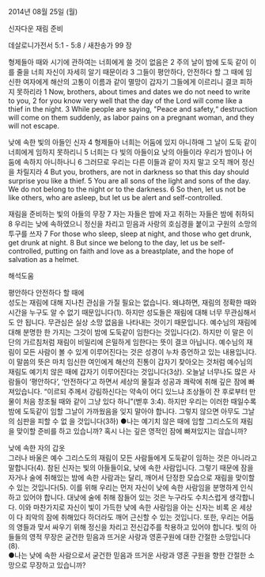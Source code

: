 2014년 08월 25일 (월)

신자다운 재림 준비



데살로니가전서 5:1 - 5:8 / 새찬송가 99 장


형제들아 때와 시기에 관하여는 너희에게 쓸 것이 없음은 2 주의 날이 밤에 도둑 같이 이를 줄을 너희 자신이 자세히 알기 때문이라 3 그들이 평안하다, 안전하다 할 그 때에 임신한 여자에게 해산의 고통이 이름과 같이 멸망이 갑자기 그들에게 이르리니 결코 피하지 못하리라
1 Now, brothers, about times and dates we do not need to write to you, 2 for you know very well that the day of the Lord will come like a thief in the night. 3 While people are saying, "Peace and safety,“ destruction will come on them suddenly, as labor pains on a pregnant woman, and they will not escape.   

낮에 속한 빛의 아들인 신자 
4 형제들아 너희는 어둠에 있지 아니하매 그 날이 도둑 같이 너희에게 임하지 못하리니 5 너희는 다 빛의 아들이요 낮의 아들이라 우리가 밤이나 어둠에 속하지 아니하나니 6 그러므로 우리는 다른 이들과 같이 자지 말고 오직 깨어 정신을 차릴지라
4 But you, brothers, are not in darkness so that this day should surprise you like a thief. 5 You are all sons of the light and sons of the day. We do not belong to the night or to the darkness. 6 So then, let us not be like others, who are asleep, but let us be alert and self-controlled.   

재림을 준비하는 빛의 아들의 무장
7 자는 자들은 밤에 자고 취하는 자들은 밤에 취하되 8 우리는 낮에 속하였으니 정신을 차리고 믿음과 사랑의 호심경을 붙이고 구원의 소망의 투구를 쓰자 
7 For those who sleep, sleep at night, and those who get drunk, get drunk at night. 8 But since we belong to the day, let us be self-controlled, putting on faith and love as a breastplate, and the hope of salvation as a helmet.

해석도움





평안하다 안전하다 할 때에  
성도는 재림에 대해 지나친 관심을 가질 필요는 없습니다. 왜냐하면, 재림의 정확한 때와 시간을 누구도 알 수 없기 때문입니다(1). 하지만 성도들은 재림에 대해 너무 무관심해서도 안 됩니다. 무관심은 실상 소망 없음을 나타내는 것이기 때문입니다. 예수님의 재림에 대해 분명한 한 가지는 그것이 밤에 도둑같이 임한다는 것입니다(2). 하지만 이 말은 이단의 가르침처럼 재림이 비밀리에 은밀하게 임한다는 뜻이 결코 아닙니다. 예수님의 재림이 모든 사람이 볼 수 있게 이루어진다는 것은 성경이 누차 증언하고 있는 내용입니다. 이 말씀의 뜻은 마치 임신한 여인에게 해산의 진통이 갑자기 찾아오는 것처럼 예수님의 재림도 예기치 않은 때에 갑자기 이루어진다는 것입니다(3상). 오늘날 너무나도 많은 사람들이 ‘평안하다’, ‘안전하다’고 하면서 세상의 물질과 성공과 쾌락에 취해 깊은 잠에 빠져있습니다. “이르되 주께서 강림하신다는 약속이 어디 있느냐 조상들이 잔 후로부터 만물이 처음 창조될 때와 같이 그냥 있다 하니”(벧후 3:4). 하지만 우리는 이러한 때일수록 밤에 도둑같이 임할 그날이 가까웠음을 잊지 말아야 합니다. 그렇지 않으면 아무도 그날의 심판을 피할 수 없 을 것입니다(3하) 
●나는 예기치 않은 때에 임할 그리스도의 재림을 맞이할 준비를 하고 있습니까? 혹시 나는 깊은 영적인 잠에 빠져있지는 않습니까? 

낮에 속한 자의 갑옷  
그러나 바울은 예수 그리스도의 재림이 모든 사람들에게 도둑같이 임하는 것은 아니라고 말합니다(4). 참된 신자는 빛의 아들들이요, 낮에 속한 사람입니다. 그렇기 때문에 잠을 자거나 술에 취해있는 밤에 속한 사람과는 달리, 깨어서 단정한 모습으로 재림을 맞이할 수 있는 것입니다(5). 이를 위해 우리는 먼저 자신이 낮에 속한 사람임을 분명하게 인식하고 있어야 합니다. 대낮에 술에 취해 잠들어 있는 것은 누구라도 수치스럽게 생각합니다. 이와 마찬가지로 자신이 빛이 가득한 낮에 속한 사람임을 아는 신자는 비록 온 세상이 다 죄악의 잠에 취해있다 하더라도 깨어 근신할 수 있는 것입니다. 또한, 우리는 어둠의 영들과 맞서 싸우기 위해 정신을 차리고 전신갑주를 착용하고 있어야 합니다. 빛의 아들들의 영적 무장은 굳건한 믿음과 뜨거운 사랑과 영혼구원에 대한 간절한 소망입니다(8).     
●나는 낮에 속한 사람으로서 굳건한 믿음과 뜨거운 사랑과 영혼 구원을 향한 간절한 소망으로 무장하고 있습니까?